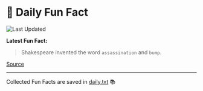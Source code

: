 # 🌟 Daily Fun Fact

![Last Updated](https://img.shields.io/badge/Last_Updated-2025_05_12-blue?style=flat-square)

**Latest Fun Fact:**

> Shakespeare invented the word `assassination` and `bump`.

[Source](http://www.djtech.net/humor/useless_facts.htm)

---

Collected Fun Facts are saved in [daily.txt](daily.txt) 📚
